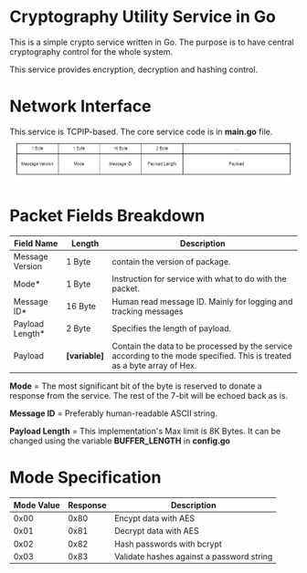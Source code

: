 
# Cryptography Utility Service in Go
This is a simple crypto service written in Go. The purpose is to have central cryptography control for the whole system. 

This service provides encryption, decryption and hashing control.


# Network Interface
This service is TCPIP-based.  The core service code is in **main.go** file. 
![packet structure](./docs/img/packet.png)

# Packet Fields Breakdown
|Field Name|Length|Description|
|-|-|-|
|Message Version|1 Byte|contain the version of package.|
|Mode*|1 Byte|Instruction for service with what to do with the packet.|
|Message ID*|16 Byte|Human read message ID. Mainly for logging and tracking messages |
|Payload Length*|2 Byte|Specifies the length of payload. |
|Payload|**[variable]**|Contain the data to be processed by the service according to the mode specified. This is treated as a byte array of Hex.|

**Mode** = The most significant bit of the byte is reserved to donate a response from the service. The rest of the 7-bit will be echoed back as is.

**Message ID** = Preferably human-readable ASCII string.

**Payload Length** = This implementation's Max limit is 8K Bytes. It can be changed using the variable **BUFFER_LENGTH** in **config.go**

# Mode Specification
|Mode Value|Response|Description|
|-|-|-|
|0x00|0x80|Encypt data with AES |
|0x01|0x81|Decrypt data with AES |
|0x02|0x82|Hash passwords with bcrypt |
|0x03|0x83|Validate hashes against a password string |